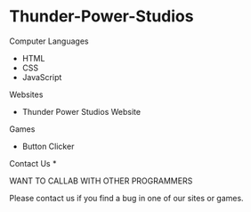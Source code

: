 # Thunder-Power-Studios
Computer Languages
* HTML 
* CSS
* JavaScript

Websites
* Thunder Power Studios Website

Games
* Button Clicker

Contact Us
*



WANT TO CALLAB WITH OTHER PROGRAMMERS

Please contact us if you find a bug in one of our sites or games.
